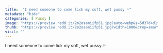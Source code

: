 ```yaml
---
title:  "I need someone to come lick my soft, wet pussy 💦"
metadate: "hide"
categories: [ Pussy ]
image: "https://preview.redd.it/2o2osamiifp51.jpg?auto=webp&s=5d37d4d1f7b410e9e087053e64f07f515f7b045e"
thumb: "https://preview.redd.it/2o2osamiifp51.jpg?width=1080&crop=smart&auto=webp&s=238941acc7421e9e7775abb4fe19c224267357fc"
visit: ""
---
```

I need someone to come lick my soft, wet pussy 💦
